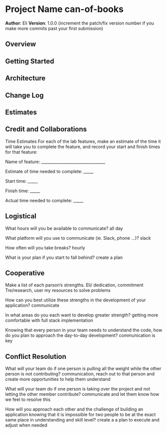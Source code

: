 # Project Name can-of-books

**Author**: Eli
**Version**: 1.0.0 (increment the patch/fix version number if you make more commits past your first submission)

## Overview
<!-- Provide a high level overview of what this application is and why you are building it, beyond the fact that it's an assignment for this class. (i.e. What's your problem domain?) -->

## Getting Started
<!-- What are the steps that a user must take in order to build this app on their own machine and get it running? -->

## Architecture
<!-- Provide a detailed description of the application design. What technologies (languages, libraries, etc) you're using, and any other relevant design information. -->

## Change Log
<!-- Use this area to document the iterative changes made to your application as each feature is successfully implemented. Use time stamps. Here's an example:

01-01-2001 4:59pm - Application now has a fully-functional express server, with a GET route for the location resource. -->

## Estimates
<!-- See below -->

## Credit and Collaborations
<!-- Give credit (and a link) to other people or resources that helped you build this application. -->
Time Estimates
For each of the lab features, make an estimate of the time it will take you to complete the feature, and record your start and finish times for that feature:

Name of feature: ________________________________

Estimate of time needed to complete: _____

Start time: _____

Finish time: _____

Actual time needed to complete: _____

## Logistical
What hours will you be available to communicate? all day

What platform will you use to communicate (ie. Slack, phone …)? slack

How often will you take breaks? hourly

What is your plan if you start to fall behind? create a plan

## Cooperative
Make a list of each parson’s strengths. 
Eli/ dedication, commitment
Tre/research, user my resources to solve problems


How can you best utilize these strengths in the development of your application? communicate

In what areas do you each want to develop greater strength? getting more comfortable with full stack implementation

Knowing that every person in your team needs to understand the code, how do you plan to approach the day-to-day development? communication is key

## Conflict Resolution
What will your team do if one person is pulling all the weight while the other person is not contributing? communication, reach out to that person and create more opportunities to help them understand

What will your team do if one person is taking over the project and not letting the other member contribute? communicate and let them know how we feel to resolve this

How will you approach each other and the challenge of building an application knowing that it is impossible for two people to be at the exact same place in understanding and skill level? create a a plan to execute and adjust when needed